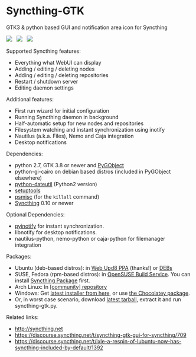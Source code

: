 Syncthing-GTK
=============

GTK3 &amp; python based GUI and notification area icon for Syncthing

<a href="http://i.imgur.com/eX250tQ.png"><img src="http://i.imgur.com/N36wmBM.png"></a> &nbsp; <a href="http://i.imgur.com/RTRgRdC.png"><img src="http://i.imgur.com/43mmnC7.png"></a> &nbsp; <a href="http://i.imgur.com/OZ4xEeH.jpg"><img src="http://i.imgur.com/KDBYekd.png"></a>

Supported Syncthing features:
- Everything what WebUI can display
- Adding / editing / deleting nodes
- Adding / editing / deleting repositories
- Restart / shutdown server
- Editing daemon settings

Additional features:
- First run wizard for initial configuration
- Running Syncthing daemon in background
- Half-automatic setup for new nodes and repositories
- Filesystem watching and instant synchronization using inotify
- Nautilus (a.k.a. Files), Nemo and Caja integration
- Desktop notifications

Dependencies:
- python 2.7, GTK 3.8 or newer and <a href=https://live.gnome.org/PyGObject>PyGObject</a>
- python-gi-cairo on debian based distros (included in PyGObject elsewhere)
- <a href="http://labix.org/python-dateutil">python-dateutil</a> (Python2 version)
- <a href="https://pypi.python.org/pypi/setuptools">setuptools</a>
- [psmisc](http://psmisc.sourceforge.net) (for the `killall` command)
- <a href="http://syncthing.net">Syncthing</a> 0.10 or newer

Optional Dependencies:  
- <a href="https://github.com/seb-m/pyinotify/wiki">pyinotify</a> for instant synchronization.
- libnotify for desktop notifications.
- nautilus-python, nemo-python or caja-python for filemanager integration

Packages:
- Ubuntu (deb-based distros): in <a href="https://launchpad.net/~nilarimogard/+archive/ubuntu/webupd8/">Web Upd8 PPA</a> (thanks!) or <a href="http://ppa.launchpad.net/nilarimogard/webupd8/ubuntu/pool/main/s/syncthing-gtk/">DEBs</a>
- SUSE, Fedora (rpm-based distros): in <a href="http://software.opensuse.org/download.html?project=home%3Akozec&package=syncthing-gtk">OpenSUSE Build Service</a>. You can install <a href="http://software.opensuse.org/package/syncthing">Syncthing Package</a> first.
- Arch Linux: In <a href="https://www.archlinux.org/packages/community/any/syncthing-gtk/">[community] repository</a>
- Windows: Get <a href="https://github.com/kozec/syncthing-gui/releases/latest">latest installer from here</a>, or  use  <a href="https://chocolatey.org/packages/syncthing-gtk">the Chocolatey package</a>.
- Or, in worst case scenario, download <a href="https://github.com/kozec/syncthing-gui/releases/latest">latest tarball</a>, extract it and run syncthing-gtk.py.

Related links:
- http://syncthing.net
- https://discourse.syncthing.net/t/syncthing-gtk-gui-for-syncthing/709
- https://discourse.syncthing.net/t/lxle-a-respin-of-lubuntu-now-has-syncthing-included-by-default/1392
